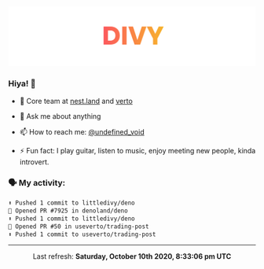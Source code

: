 
![](https://github.com/divy-work/divy-work/raw/master/assets/divy.png)

### Hiya! 👋

- 🔭 Core team at [nest.land](https://github.com/nestdotland/nest.land) and [verto](https://github.com/useverto/verto)

- 💬 Ask me about anything

- 📫 How to reach me: [@undefined_void](https://instagram.com/divy.exe)

- ⚡ Fun fact: I play guitar, listen to music, enjoy meeting new people, kinda introvert.

### 🗣 My activity:

```
⬆️ Pushed 1 commit to littledivy/deno
💪 Opened PR #7925 in denoland/deno
⬆️ Pushed 1 commit to littledivy/deno
💪 Opened PR #50 in useverto/trading-post
⬆️ Pushed 1 commit to useverto/trading-post
```

------------
<p align="center">Last refresh: <b>Saturday, October 10th 2020, 8:33:06 pm UTC</b></p>
